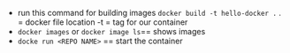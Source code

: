 - run this command for building images
    `docker build -t hello-docker .`
    . = docker file location
    -t = tag for our container
- `docker images` or `docker image ls`== shows images
- `docke run <REPO NAME>` == start the container